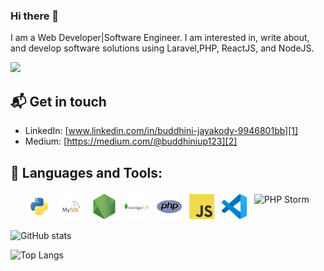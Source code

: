 <!-- ![natterstefan](https://res.cloudinary.com/dgqdvqyz3/image/upload/v1613901740/natterstefan/natterstefan-CI-1500x500.png) -->
### Hi there 👋
I am a Web Developer|Software Engineer. I am interested in, write about, and develop software solutions using Laravel,PHP, ReactJS, and NodeJS.

![](https://visitor-badge.laobi.icu/badge?page_id=Buddhini-123.Buddhini-123)

## 📬 Get in touch

- LinkedIn: [www.linkedin.com/in/buddhini-jayakody-9946801bb][1]
- Medium: [https://medium.com/@buddhiniup123][2]

## 🧰 Languages and Tools:
<p align="center">
<img src="https://raw.githubusercontent.com/github/explore/80688e429a7d4ef2fca1e82350fe8e3517d3494d/topics/python/python.png" alt="Python" height="40" style="vertical-align:top; margin:4px">
 <img src="https://raw.githubusercontent.com/github/explore/80688e429a7d4ef2fca1e82350fe8e3517d3494d/topics/mysql/mysql.png" alt="MySQL" height="40" style="vertical-align:top; margin:4px">
 <img src="https://raw.githubusercontent.com/github/explore/80688e429a7d4ef2fca1e82350fe8e3517d3494d/topics/nodejs/nodejs.png" alt="Node" height="40" style="vertical-align:top; margin:4px">
 <img src="https://raw.githubusercontent.com/github/explore/80688e429a7d4ef2fca1e82350fe8e3517d3494d/topics/mongodb/mongodb.png" alt="React" height="40" style="vertical-align:top; margin:4px">
 <img src="https://raw.githubusercontent.com/github/explore/80688e429a7d4ef2fca1e82350fe8e3517d3494d/topics/php/php.png" alt="PHP" height="40" style="vertical-align:top; margin:4px">
<img src="https://raw.githubusercontent.com/github/explore/80688e429a7d4ef2fca1e82350fe8e3517d3494d/topics/javascript/javascript.png" alt="Javascript" height="40" style="vertical-align:top; margin:4px">
<img src="https://raw.githubusercontent.com/github/explore/80688e429a7d4ef2fca1e82350fe8e3517d3494d/topics/visual-studio-code/visual-studio-code.png" alt="VS Code" height="40" style="vertical-align:top; margin:4px">
 <img src="https://raw.githubusercontent.com/github/explore/80688e429a7d4ef2fca1e82350fe8e3517d3494d/topics/php-storm/php-storm.png" alt="PHP Storm" height="40" style="vertical-align:top; margin:4px">
</p>
 
 ![GitHub stats](https://github-readme-stats.vercel.app/api?username=Buddhini-123&show_icons=true&theme=tokyonightlight)
 
 ![Top Langs](https://github-readme-stats.vercel.app/api/top-langs/?username=Buddhini-123&layout=compact)

<!--
**Buddhini-123/Buddhini-123** is a ✨ _special_ ✨ repository because its `README.md` (this file) appears on your GitHub profile.

Here are some ideas to get you started:

- 🔭 I’m currently working on ...
- 🌱 I’m currently learning ...
- 👯 I’m looking to collaborate on ...
- 🤔 I’m looking for help with ...
- 💬 Ask me about ...
- 📫 How to reach me: ...
- 😄 Pronouns: ...
- ⚡ Fun fact: ...
-->
